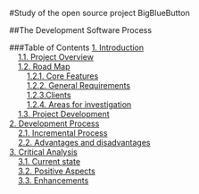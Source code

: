 #Study of the open source project BigBlueButton

##The Development Software Process

###Table of Contents
[1. Introduction](https://github.com/mariateresachaves/bigbluebutton/blob/master/ESOF-DOCS/Initial-Report/Introduction.md#1-introduction)     
&nbsp;&nbsp;&nbsp;&nbsp;[1.1. Project Overview](https://github.com/mariateresachaves/bigbluebutton/blob/master/ESOF-DOCS/Initial-Report/Introduction.md#11-project-overview)  
&nbsp;&nbsp;&nbsp;&nbsp;[1.2. Road Map](https://github.com/mariateresachaves/bigbluebutton/blob/master/ESOF-DOCS/Initial-Report/Introduction.md#12-road-map)    
&nbsp;&nbsp;&nbsp;&nbsp;&nbsp;&nbsp;&nbsp;&nbsp;[1.2.1. Core Features](https://github.com/mariateresachaves/bigbluebutton/blob/master/ESOF-DOCS/Initial-Report/Introduction.md#121-core-features)  
&nbsp;&nbsp;&nbsp;&nbsp;&nbsp;&nbsp;&nbsp;&nbsp;[1.2.2. General Requirements](https://github.com/mariateresachaves/bigbluebutton/blob/master/ESOF-DOCS/Initial-Report/Introduction.md#122-general-requirements)  
&nbsp;&nbsp;&nbsp;&nbsp;&nbsp;&nbsp;&nbsp;&nbsp;[1.2.3.Clients](https://github.com/mariateresachaves/bigbluebutton/blob/master/ESOF-DOCS/Initial-Report/Introduction.md#123-clients)   
&nbsp;&nbsp;&nbsp;&nbsp;&nbsp;&nbsp;&nbsp;&nbsp;[1.2.4. Areas for investigation](https://github.com/mariateresachaves/bigbluebutton/blob/master/ESOF-DOCS/Initial-Report/Introduction.md#124-areas-for-investigation)  
&nbsp;&nbsp;&nbsp;&nbsp;[1.3. Project Development](https://github.com/mariateresachaves/bigbluebutton/blob/master/ESOF-DOCS/Initial-Report/Introduction.md#13-project-development)  
[2. Development Process](https://github.com/mariateresachaves/bigbluebutton/blob/master/ESOF-DOCS/Initial-Report/Development%20Process.md#2-development-process)  
&nbsp;&nbsp;&nbsp;&nbsp;[2.1. Incremental Process](https://github.com/mariateresachaves/bigbluebutton/blob/master/ESOF-DOCS/Initial-Report/Development%20Process.md#21-incremental-process)  
&nbsp;&nbsp;&nbsp;&nbsp;[2.2. Advantages and disadvantages](https://github.com/mariateresachaves/bigbluebutton/blob/master/ESOF-DOCS/Initial-Report/Development%20Process.md#22-advantages-and-disadvantages)  
[3. Critical Analysis](https://github.com/mariateresachaves/bigbluebutton/blob/master/ESOF-DOCS/Initial-Report/Critical%20Analysis.md#3-critical-analysis)  
&nbsp;&nbsp;&nbsp;&nbsp;[3.1. Current state](https://github.com/mariateresachaves/bigbluebutton/blob/master/ESOF-DOCS/Initial-Report/Critical%20Analysis.md#31-current-state)  
&nbsp;&nbsp;&nbsp;&nbsp;[3.2. Positive Aspects](https://github.com/mariateresachaves/bigbluebutton/blob/master/ESOF-DOCS/Initial-Report/Critical%20Analysis.md#32-positive-aspects)  
&nbsp;&nbsp;&nbsp;&nbsp;[3.3. Enhancements](https://github.com/mariateresachaves/bigbluebutton/blob/master/ESOF-DOCS/Initial-Report/Critical%20Analysis.md#33-enhancements)		    

